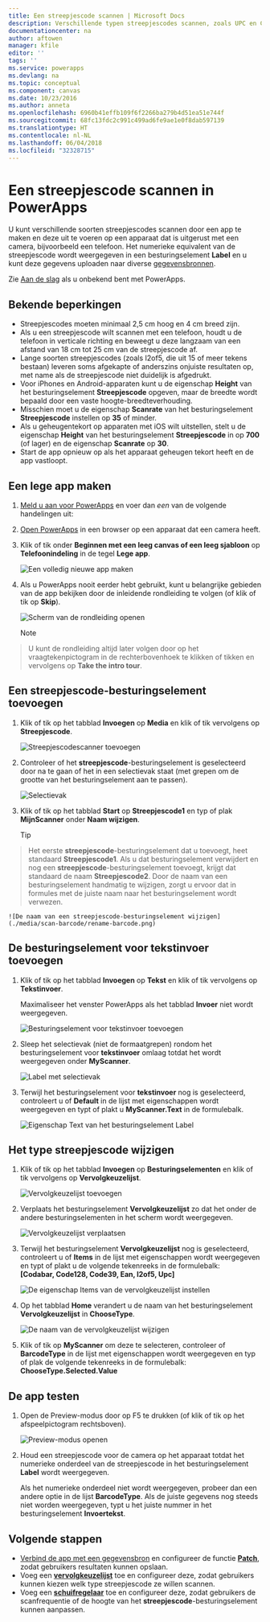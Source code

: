 ```yaml
---
title: Een streepjescode scannen | Microsoft Docs
description: Verschillende typen streepjescodes scannen, zoals UPC en Codabar
documentationcenter: na
author: aftowen
manager: kfile
editor: ''
tags: ''
ms.service: powerapps
ms.devlang: na
ms.topic: conceptual
ms.component: canvas
ms.date: 10/23/2016
ms.author: anneta
ms.openlocfilehash: 6960b41effb109f6f2266ba279b4d51ea51e744f
ms.sourcegitcommit: 68fc13fdc2c991c499ad6fe9ae1e0f8dab597139
ms.translationtype: HT
ms.contentlocale: nl-NL
ms.lasthandoff: 06/04/2018
ms.locfileid: "32328715"
---
```

# <a name="scan-a-barcode-in-powerapps"></a>Een streepjescode scannen in PowerApps
U kunt verschillende soorten streepjescodes scannen door een app te maken en deze uit te voeren op een apparaat dat is uitgerust met een camera, bijvoorbeeld een telefoon. Het numerieke equivalent van de streepjescode wordt weergegeven in een besturingselement **Label** en u kunt deze gegevens uploaden naar diverse [gegevensbronnen](connections-list.md).

Zie [Aan de slag](getting-started.md) als u onbekend bent met PowerApps.

## <a name="known-limitations"></a>Bekende beperkingen
* Streepjescodes moeten minimaal 2,5 cm hoog en 4 cm breed zijn.
* Als u een streepjescode wilt scannen met een telefoon, houdt u de telefoon in verticale richting en beweegt u deze langzaam van een afstand van 18 cm tot 25 cm van de streepjescode af.
* Lange soorten streepjescodes (zoals I2of5, die uit 15 of meer tekens bestaan) leveren soms afgekapte of anderszins onjuiste resultaten op, met name als de streepjescode niet duidelijk is afgedrukt.
* Voor iPhones en Android-apparaten kunt u de eigenschap **Height** van het besturingselement **Streepjescode** opgeven, maar de breedte wordt bepaald door een vaste hoogte-breedteverhouding.
* Misschien moet u de eigenschap **Scanrate** van het besturingselement **Streepjescode** instellen op **35** of minder.
* Als u geheugentekort op apparaten met iOS wilt uitstellen, stelt u de eigenschap **Height** van het besturingselement **Streepjescode** in op **700** (of lager) en de eigenschap **Scanrate** op **30**.
* Start de app opnieuw op als het apparaat geheugen tekort heeft en de app vastloopt.

## <a name="create-a-blank-app"></a>Een lege app maken
1. [Meld u aan voor PowerApps](../signup-for-powerapps.md) en voer dan *een* van de volgende handelingen uit:

1. [Open PowerApps](https://create.powerapps.com) in een browser op een apparaat dat een camera heeft.

2. Klik of tik onder **Beginnen met een leeg canvas of een leeg sjabloon** op **Telefoonindeling** in de tegel **Lege app**.

    ![Een volledig nieuwe app maken](./media/scan-barcode/create-from-blank.png)

3. Als u PowerApps nooit eerder hebt gebruikt, kunt u belangrijke gebieden van de app bekijken door de inleidende rondleiding te volgen (of klik of tik op **Skip**).

    ![Scherm van de rondleiding openen](./media/scan-barcode/quick-tour.png)

    > [!NOTE]
> U kunt de rondleiding altijd later volgen door op het vraagtekenpictogram in de rechterbovenhoek te klikken of tikken en vervolgens op **Take the intro tour**.

## <a name="add-a-barcode-control"></a>Een streepjescode-besturingselement toevoegen
1. Klik of tik op het tabblad **Invoegen** op **Media** en klik of tik vervolgens op **Streepjescode**.

    ![Streepjescodescanner toevoegen](./media/scan-barcode/add-scanner.png)

2. Controleer of het **streepjescode**-besturingselement is geselecteerd door na te gaan of het in een selectievak staat (met grepen om de grootte van het besturingselement aan te passen).

    ![Selectievak](./media/scan-barcode/selection-box.png)

3. Klik of tik op het tabblad **Start** op **Streepjescode1** en typ of plak **MijnScanner** onder **Naam wijzigen**.

    > [!TIP]
> Het eerste **streepjescode**-besturingselement dat u toevoegt, heet standaard **Streepjescode1**. Als u dat besturingselement verwijdert en nog een **streepjescode**-besturingselement toevoegt, krijgt dat standaard de naam **Streepjescode2**. Door de naam van een besturingselement handmatig te wijzigen, zorgt u ervoor dat in formules met de juiste naam naar het besturingselement wordt verwezen.

    ![De naam van een streepjescode-besturingselement wijzigen](./media/scan-barcode/rename-barcode.png)

## <a name="add-a-text-input-control"></a>De besturingselement voor tekstinvoer toevoegen
1. Klik of tik op het tabblad **Invoegen** op **Tekst** en klik of tik vervolgens op **Tekstinvoer**.

    Maximaliseer het venster PowerApps als het tabblad **Invoer** niet wordt weergegeven.

    ![Besturingselement voor tekstinvoer toevoegen](./media/scan-barcode/add-text-input.png)

2. Sleep het selectievak (niet de formaatgrepen) rondom het besturingselement voor **tekstinvoer** omlaag totdat het wordt weergegeven onder **MyScanner**.

    ![Label met selectievak](./media/scan-barcode/move-input-text.png)

3. Terwijl het besturingselement voor **tekstinvoer** nog is geselecteerd, controleert u of **Default** in de lijst met eigenschappen wordt weergegeven en typt of plakt u **MyScanner.Text** in de formulebalk.

    ![Eigenschap Text van het besturingselement Label](./media/scan-barcode/default-text.png)

## <a name="change-the-barcode-type"></a>Het type streepjescode wijzigen
1. Klik of tik op het tabblad **Invoegen** op **Besturingselementen** en klik of tik vervolgens op **Vervolgkeuzelijst**.

    ![Vervolgkeuzelijst toevoegen](./media/scan-barcode/insert-dropdown.png)

2. Verplaats het besturingselement **Vervolgkeuzelijst** zo dat het onder de andere besturingselementen in het scherm wordt weergegeven.

    ![Vervolgkeuzelijst verplaatsen](./media/scan-barcode/move-dropdown.png)

3. Terwijl het besturingselement **Vervolgkeuzelijst** nog is geselecteerd, controleert u of **Items** in de lijst met eigenschappen wordt weergegeven en typt of plakt u de volgende tekenreeks in de formulebalk:<br>
    **[Codabar, Code128, Code39, Ean, I2of5, Upc]**

    ![De eigenschap Items van de vervolgkeuzelijst instellen](./media/scan-barcode/items-property.png)

4. Op het tabblad **Home** verandert u de naam van het besturingselement **Vervolgkeuzelijst** in **ChooseType**.

    ![De naam van de vervolgkeuzelijst wijzigen](./media/scan-barcode/rename-dropdown.png)

5. Klik of tik op **MyScanner** om deze te selecteren, controleer of **BarcodeType** in de lijst met eigenschappen wordt weergegeven en typ of plak de volgende tekenreeks in de formulebalk:<br>
    **ChooseType.Selected.Value**

## <a name="test-the-app"></a>De app testen
1. Open de Preview-modus door op F5 te drukken (of klik of tik op het afspeelpictogram rechtsboven).

    ![Preview-modus openen](./media/scan-barcode/open-preview.png)

2. Houd een streepjescode voor de camera op het apparaat totdat het numerieke onderdeel van de streepjescode in het besturingselement **Label** wordt weergegeven.

    Als het numerieke onderdeel niet wordt weergegeven, probeer dan een andere optie in de lijst **BarcodeType**. Als de juiste gegevens nog steeds niet worden weergegeven, typt u het juiste nummer in het besturingselement **Invoertekst**.

## <a name="next-steps"></a>Volgende stappen
* [Verbind de app met een gegevensbron](add-data-connection.md) en configureer de functie **[Patch](functions/function-patch.md)**, zodat gebruikers resultaten kunnen opslaan.
* Voeg een **[vervolgkeuzelijst](controls/control-drop-down.md)** toe en configureer deze, zodat gebruikers kunnen kiezen welk type streepjescode ze willen scannen.
* Voeg een **[schuifregelaar](controls/control-slider.md)** toe en configureer deze, zodat gebruikers de scanfrequentie of de hoogte van het **streepjescode**-besturingselement kunnen aanpassen.
